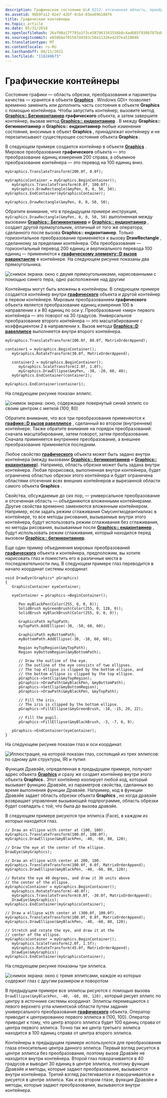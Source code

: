 ```yaml
---
description: Графическое состояние &\# 8212; отсеченная область, преобразования и параметры качества &\# 8212; хранятся в объекте Graphics.
ms.assetid: 98b9fa12-02e7-42bf-9cbd-03ee696188f6
title: Графические контейнеры
ms.topic: article
ms.date: 05/31/2018
ms.openlocfilehash: 26af00a17f793a1f3ce587963343556b8c4ad685f930b707bd81de1008d610ff
ms.sourcegitcommit: e858bbe701567d4583c50a11326e42d7ea51804b
ms.translationtype: MT
ms.contentlocale: ru-RU
ms.lasthandoff: 08/11/2021
ms.locfileid: "118248673"
---
```

# <a name="graphics-containers"></a>Графические контейнеры

Состояние графики — область обрезки, преобразования и параметры качества — хранятся в объекте [**Graphics**](/windows/win32/api/gdiplusgraphics/nl-gdiplusgraphics-graphics) . Windows GDI+ позволяет временно заменить или дополнить часть состояния в объекте **Graphics** с помощью контейнера. Чтобы запустить контейнер, вызовите метод [**Graphics:: Бегинконтаинер**](/windows/win32/api/gdiplusgraphics/nf-gdiplusgraphics-graphics-begincontainer(inconstrectf__inconstrectf__inunit)) **графического** объекта, а затем завершите контейнер, вызвав метод [**Graphics:: ендконтаинер**](/windows/win32/api/Gdiplusgraphics/nf-gdiplusgraphics-graphics-endcontainer) . В между **Graphics:: бегинконтаинер** и **Graphics:: ендконтаинер** любые изменения состояния, вносимые в объект **Graphics** , принадлежат контейнеру и не перезаписывают существующее состояние объекта **Graphics** .

В следующем примере создается контейнер в объекте [**Graphics**](/windows/win32/api/gdiplusgraphics/nl-gdiplusgraphics-graphics) . Мировое преобразование **графического** объекта — это преобразование единиц измерения 200 справа, а объемное преобразование контейнера — это перевод на 100 единиц вниз.


```
myGraphics.TranslateTransform(200.0f, 0.0f);

myGraphicsContainer = myGraphics.BeginContainer();
   myGraphics.TranslateTransform(0.0f, 100.0f);
   myGraphics.DrawRectangle(&myPen, 0, 0, 50, 50);
myGraphics.EndContainer(myGraphicsContainer);

myGraphics.DrawRectangle(&myPen, 0, 0, 50, 50);
```



Обратите внимание, что в предыдущем примере инструкция, `myGraphics.DrawRectangle(&myPen, 0, 0, 50, 50)` выполненная между вызовами [**Graphics:: Бегинконтаинер**](/windows/win32/api/gdiplusgraphics/nf-gdiplusgraphics-graphics-begincontainer(inconstrectf__inconstrectf__inunit)) и [**Graphics:: ендконтаинер**](/windows/win32/api/Gdiplusgraphics/nf-gdiplusgraphics-graphics-endcontainer) , создает другой прямоугольник, отличный от того же оператора, сделанного после вызова **Graphics:: ендконтаинер**. Только горизонтальное преобразование применяется к вызову **DrawRectangle** , сделанному за пределами контейнера. Оба преобразования — горизонтальный перевод 200 единиц и вертикального перевода 100 единиц — применяются к [**графическому элементу::D вызов равректангле**](/windows/win32/api/gdiplusgraphics/nf-gdiplusgraphics-graphics-drawrectangle(inconstpen_inint_inint_inint_inint)) в контейнере. На следующем рисунке показаны два прямоугольника.

![снимок экрана: окно с двумя прямоугольниками, нарисованными с помощью синего пера, одно расположение над другим](images/aboutgdip05-art17.png)

Контейнеры могут быть вложены в контейнеры. В следующем примере создается контейнер внутри [**графического**](/windows/win32/api/gdiplusgraphics/nl-gdiplusgraphics-graphics) объекта и другой контейнер в первом контейнере. Мировым преобразованием **графического** объекта является преобразование единиц измерения 100 в направлении x и 80 единиц по оси y. Преобразование «мир» первого контейнера — это поворот на 30 градусов. Универсальное преобразование второго контейнера — это масштабирование с коэффициентом 2 в направлении x. Вызов метода [**Graphics::D равеллипсе**](/windows/win32/api/gdiplusgraphics/nf-gdiplusgraphics-graphics-drawellipse(inconstpen_inint_inint_inint_inint)) выполняется внутри второго контейнера.


```
myGraphics.TranslateTransform(100.0f, 80.0f, MatrixOrderAppend);

container1 = myGraphics.BeginContainer();
   myGraphics.RotateTransform(30.0f, MatrixOrderAppend);

   container2 = myGraphics.BeginContainer();
      myGraphics.ScaleTransform(2.0f, 1.0f);
      myGraphics.DrawEllipse(&myPen, -30, -20, 60, 40);
   myGraphics.EndContainer(container2);

myGraphics.EndContainer(container1);
```



На следующем рисунке показан эллипс.

![снимок экрана: окно, содержащее повернутый синий эллипс со своим центром с меткой (100, 80)](images/aboutgdip05-art18.png)

Обратите внимание, что все три преобразования применяются к [**графике::D вызов равеллипсе**](/windows/win32/api/gdiplusgraphics/nf-gdiplusgraphics-graphics-drawellipse(inconstpen_inint_inint_inint_inint)) , сделанный во втором (внутреннем) контейнере. Также обратите внимание на порядок преобразований: сначала масштабирование, затем поворот, затем преобразование. Сначала применяется внутреннее преобразование, а внешнее преобразование применяется последним.

Любое свойство [**графического**](/windows/win32/api/gdiplusgraphics/nl-gdiplusgraphics-graphics) объекта может быть задано внутри контейнера (между вызовами [**Graphics:: бегинконтаинер**](/windows/win32/api/gdiplusgraphics/nf-gdiplusgraphics-graphics-begincontainer(inconstrectf__inconstrectf__inunit)) и [**Graphics:: ендконтаинер**](/windows/win32/api/Gdiplusgraphics/nf-gdiplusgraphics-graphics-endcontainer)). Например, область обрезки может быть задана внутри контейнера. Любая прорисовка, выполненная внутри контейнера, будет ограничена областью обрезки этого контейнера и будет ограничена областями отсечения всех внешних контейнеров и вырезанной области самого объекта **Graphics** .

Свойства, обсуждаемые до сих пор, — универсальное преобразование и отсеченная область — объединяются вложенными контейнерами. Другие свойства временно заменяются вложенным контейнером. Например, если задать режим сглаживания Смусингмодеантиалиас в контейнере, то все методы рисования, вызываемые внутри этого контейнера, будут использовать режим сглаживания без сглаживания, но методы рисования, вызываемые после [**Graphics:: ендконтаинер**](/windows/win32/api/Gdiplusgraphics/nf-gdiplusgraphics-graphics-endcontainer) , будут использовать режим сглаживания, который находился перед вызовом [**Graphics:: бегинконтаинер**](/windows/win32/api/gdiplusgraphics/nf-gdiplusgraphics-graphics-begincontainer(inconstrectf__inconstrectf__inunit)).

Еще один пример объединения мировых преобразований [**графического**](/windows/win32/api/gdiplusgraphics/nl-gdiplusgraphics-graphics) объекта и контейнера, предположим, вы хотите нарисовать глаз и поместить его в различные места в последовательности лиц. В следующем примере глаз переводится в начало координат системы координат.


```
void DrawEye(Graphics* pGraphics)
{
   GraphicsContainer eyeContainer;
   
   eyeContainer = pGraphics->BeginContainer();

      Pen myBlackPen(Color(255, 0, 0, 0));
      SolidBrush myGreenBrush(Color(255, 0, 128, 0));
      SolidBrush myBlackBrush(Color(255, 0, 0, 0));

      GraphicsPath myTopPath;
      myTopPath.AddEllipse(-30, -50, 60, 60);

      GraphicsPath myBottomPath;
      myBottomPath.AddEllipse(-30, -10, 60, 60);

      Region myTopRegion(&myTopPath);
      Region myBottomRegion(&myBottomPath);

      // Draw the outline of the eye.
      // The outline of the eye consists of two ellipses.
      // The top ellipse is clipped by the bottom ellipse, and
      // the bottom ellipse is clipped by the top ellipse.
      pGraphics->SetClip(&myTopRegion);
      pGraphics->DrawPath(&myBlackPen, &myBottomPath);
      pGraphics->SetClip(&myBottomRegion);
      pGraphics->DrawPath(&myBlackPen, &myTopPath);

      // Fill the iris.
      // The iris is clipped by the bottom ellipse.
      pGraphics->FillEllipse(&myGreenBrush, -10, -15, 20, 22);

      // Fill the pupil.
      pGraphics->FillEllipse(&myBlackBrush, -3, -7, 6, 9);

   pGraphics->EndContainer(eyeContainer);
}
```



На следующем рисунке показан глаз и оси координат.

![Иллюстрация, на которой показан глаз, состоящий из трех эллипсов: по одному для структуры, IRI и пупил](images/aboutgdip05-art19.png)

Функция Дравэйе, определенная в предыдущем примере, получает адрес объекта [**Graphics**](/windows/win32/api/gdiplusgraphics/nl-gdiplusgraphics-graphics) и сразу же создает контейнер внутри этого объекта **Graphics** . Этот контейнер изолирует любой код, который вызывает функцию Дравэйе, из параметров свойства, сделанных во время выполнения функции Дравэйе. Например, код в функции Дравэйе задает область обрезки объекта **Graphics** , но когда дравэйе возвращает управление вызывающей подпрограмме, область обрезки будет совпадать с той, что была до вызова дравэйе.

В следующем примере рисуются три эллипса (Face), в каждом из которых находится глаз.


```
// Draw an ellipse with center at (100, 100).
myGraphics.TranslateTransform(100.0f, 100.0f);
myGraphics.DrawEllipse(&myBlackPen, -40, -60, 80, 120);

// Draw the eye at the center of the ellipse.
DrawEye(&myGraphics);

// Draw an ellipse with center at 200, 100.
myGraphics.TranslateTransform(100.0f, 0.0f, MatrixOrderAppend);
myGraphics.DrawEllipse(&myBlackPen, -40, -60, 80, 120);

// Rotate the eye 40 degrees, and draw it 30 units above
// the center of the ellipse.
myGraphicsContainer = myGraphics.BeginContainer();
   myGraphics.RotateTransform(-40.0f);
   myGraphics.TranslateTransform(0.0f, -30.0f, MatrixOrderAppend);
   DrawEye(&myGraphics);
myGraphics.EndContainer(myGraphicsContainer);

// Draw a ellipse with center at (300.0f, 100.0f).
myGraphics.TranslateTransform(100.0f, 0.0f, MatrixOrderAppend);
myGraphics.DrawEllipse(&myBlackPen, -40, -60, 80, 120);

// Stretch and rotate the eye, and draw it at the 
// center of the ellipse.
myGraphicsContainer = myGraphics.BeginContainer();
   myGraphics.ScaleTransform(2.0f, 1.5f);
   myGraphics.RotateTransform(45.0f, MatrixOrderAppend);
   DrawEye(&myGraphics);
myGraphics.EndContainer(myGraphicsContainer);
```



На следующем рисунке показаны три эллипса.

![снимок экрана: окно с тремя эллипсами, каждое из которых содержит глаз с другим размером и поворотом](images/aboutgdip05-art20.png)

В предыдущем примере все эллипсы рисуются с помощью вызова `DrawEllipse(&myBlackPen, -40, -60, 80, 120)` , который рисует эллипс по центру в источнике системы координат. Эллипсы перемещаются с левого верхнего угла клиентской области путем задания универсального преобразования [**графического**](/windows/win32/api/gdiplusgraphics/nl-gdiplusgraphics-graphics) объекта. Оператор приводит к центрированию первого эллипса в (100, 100). Оператор приводит к тому, что центр второго эллипса будет 100 единиц справа от центра первого эллипса. Точно так же центр третьего эллипса находится в 100 единиц справа от центра второго эллипса.

Контейнеры в предыдущем примере используются для преобразования глаза относительно центра данного эллипса. Первый взгляд рисуется в центре эллипса без преобразования, поэтому вызов Дравэйе не находится внутри контейнера. Второй глаз поворачивается в 40 градусов и выводит 30 единиц в центре эллипса, поэтому функция Дравэйе и методы, которые задают преобразование, вызываются внутри контейнера. Третий взгляд растягивается и поворачивается и рисуется в центре эллипса. Как и во втором глазе, функция Дравэйе и методы, которые задают преобразование, вызываются внутри контейнера.

 

 
